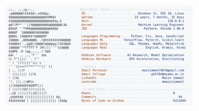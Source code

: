 <picture>
  <source srcset="https://raw.githubusercontent.com/mmazinjameel/mmazinjameel/main/dark_mode.svg?v=1750389066" media="(prefers-color-scheme: dark)">
  <img src="https://raw.githubusercontent.com/mmazinjameel/mmazinjameel/main/light_mode.svg?v=1750389066">
</picture>
